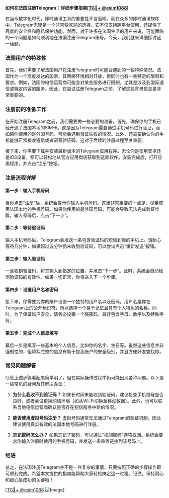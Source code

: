 **如何在法国注册Telegram：详细步骤指南[[TG💪+ @esim1088](https://t.me/s/esim1088)]**

在当今数字化时代，即时通讯工具的重要性不言而喻。而在众多的即时通讯软件中，Telegram无疑是一个非常受欢迎的选择。它不仅支持跨平台使用，还提供了高度的安全性和隐私保护功能。然而，对于许多在法国生活的用户来说，可能面临的一个问题是如何顺利地在法国注册Telegram账号。今天，我们就来详细探讨这一话题。

### 法国用户的特殊性

首先，我们需要了解法国用户在注册Telegram时可能会遇到的一些特殊情况。法国作为一个高度发达的国家，其网络环境相对开放，但同时也有一些特定的限制和要求。例如，法国的电信运营商可能会对某些服务进行限制，尤其是涉及到国际通信或特定内容的服务。因此，在尝试注册Telegram之前，了解这些背景信息是非常重要的。

### 注册前的准备工作

在开始注册Telegram之前，我们需要做一些必要的准备。首先，确保你的手机已经开通了法国本地的SIM卡。这是因为Telegram需要通过手机号码进行验证，而如果你使用的是外国号码，可能会遇到验证失败的情况。此外，还需要确认你的手机能够正常接收短信或者语音验证码，这对于后续的注册过程至关重要。

接下来，你需要下载并安装最新版本的Telegram应用程序。无论你是使用安卓还是iOS设备，都可以轻松地从官方应用商店获取到这款软件。安装完成后，打开应用程序，并点击“注册”按钮。

### 注册流程详解

#### 第一步：输入手机号码
当你点击“注册”后，系统会提示你输入手机号码。这里非常重要的一点是，尽量使用法国本地的手机号码。如果你使用的是外国号码，可能会导致无法完成验证步骤。输入号码后，点击“下一步”。

#### 第二步：等待验证码
输入手机号码后，Telegram会发送一条包含验证码的短信到你的手机上。请耐心等待几分钟，如果超过五分钟仍未收到验证码，可以尝试点击“重新发送”按钮。

#### 第三步：输入验证码
一旦收到验证码，将其输入到指定的位置，并点击“下一步”。此时，系统会自动检测验证码的有效性。如果一切正常，你将进入下一个步骤。

#### 第四步：设置用户名和密码
接下来，你需要为你的账户设置一个独特的用户名以及密码。用户名是你在Telegram上的公开标识符，所以选择一个易于记忆且具有个人特色的名称。同时，为了保证账户安全，请务必设置一个强密码，最好包含字母、数字以及特殊字符。

#### 第五步：完成个人信息填写
最后一步是填写一些基本的个人信息，比如你的名字、生日等。虽然这些信息并非强制性的，但填写完整的信息有助于提高账户的安全级别，并且方便好友查找你。

### 常见问题解答

尽管上述步骤看起来简单明了，但在实际操作过程中仍可能出现各种问题。以下是一些常见的疑问及其解决办法：

1. **为什么我收不到验证码？**
   如果长时间未能收到验证码，建议检查手机信号是否良好，或者尝试更换网络环境（如从Wi-Fi切换至移动数据）。此外，也可以联系当地电信运营商确认是否存在短信服务中断的情况。

2. **能否使用虚拟号码注册？**
   虚拟号码通常无法通过Telegram的验证机制，因此建议使用真实有效的法国本地号码进行注册。

3. **忘记密码怎么办？**
   如果忘记了密码，可以通过“找回密码”选项找回。系统会要求你输入注册时使用的手机号码，并发送一条重置链接到该号码上。

### 结语

总之，在法国注册Telegram并不是一件复杂的事情，只要按照正确的步骤操作即可顺利完成。希望本文提供的指南能帮助大家轻松搞定这一过程。记住，保持耐心和细心是成功的关键哦！

[[TG💪+ @esim1088](https://t.me/s/esim1088) ![Image](https://i.postimg.cc/4NQfJmqS/Snipaste-2025-05-13-00-14-12.png)]